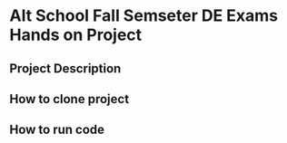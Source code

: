 # Alt School Fall Semseter DE Exams Hands on Project

## Project Description


## How to clone project


## How to run code
